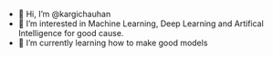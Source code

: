 - 👋 Hi, I’m @kargichauhan
- 👀 I’m interested in Machine Learning, Deep Learning and Artifical Intelligence for good cause. 
- 🌱 I’m currently learning how to make good models

<!---
kargic/kargic is a ✨ special ✨ repository because its `README.md` (this file) appears on your GitHub profile.
You can click the Preview link to take a look at your changes.
--->
